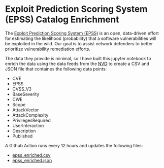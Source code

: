 # Exploit Prediction Scoring System (EPSS) Catalog Enrichment

The [Exploit Prediction Scoring System (EPSS)](https://www.first.org/epss/) is an open, data-driven effort for estimating the likelihood (probability) that a software vulnerabilities will be exploited in the wild. Our goal is to assist network defenders to better prioritize vulnerability remediation efforts.

The data they provide is minimal, so I have built this jupyter notebook to enrich the data using the data feeds from the [NVD](https://nvd.nist.gov/)  to create a CSV and JSON file that containes the following data points:

- CVE
- EPSS
- CVSS_V3
- BaseSeverity
- CWE
- Scope
- AttackVector
- AttackComplexity
- PrivilegesRequired
- UserInteraction
- Description
- Published

A Github Action runs every 12 hours and updates the following files:

- [epss_enriched.csv](epss_enriched.csv)
- [epss_enriched.json](epss_enriched.json)
